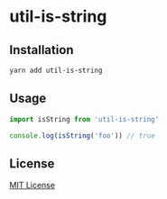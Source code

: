 # util-is-string

## Installation

```sh
yarn add util-is-string
```

## Usage

```js
import isString from 'util-is-string'

console.log(isString('foo')) // true
```

## License

[MIT License](https://github.com/forsigner/checkok/blob/master/LICENSE)
